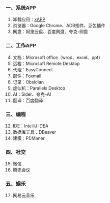 ### 一、系统APP
1. 卸载应用：[xAPP](https://www.better365.com/)
2. 浏览器：Google Chrome、ADB插件、豆包插件
3. 网盘：阿里云盘、百度网盘、夸克-网盘
### 二、工作APP
4. 文档：Microsoft office（wrod、excel、ppt）
5. 远程：Microsoft Remote Desktop
6. 代理：EasyConnect
7. 邮件：Foxmail
8. 记录：Obsidian
9. 虚似机：Parallels Desktop
10. AI：Sider、夸克-AI
11. 翻译：百度翻译
### 三、编程
12. IDE：IntelliJ IDEA
13. 数据库工具：DBeaver
14. 建模：PDManer
### 四、社交
15. 微信
16. 腾讯会议
### 五、娱乐
17. 网易云音乐 